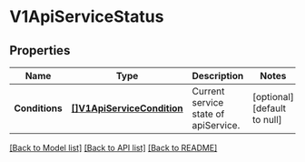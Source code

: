 # V1ApiServiceStatus

## Properties
Name | Type | Description | Notes
------------ | ------------- | ------------- | -------------
**Conditions** | [**[]V1ApiServiceCondition**](v1.APIServiceCondition.md) | Current service state of apiService. | [optional] [default to null]

[[Back to Model list]](../README.md#documentation-for-models) [[Back to API list]](../README.md#documentation-for-api-endpoints) [[Back to README]](../README.md)


